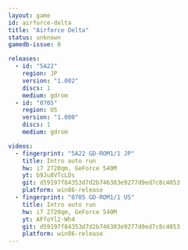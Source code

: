 ```yaml
---
layout: game
id: airforce-delta
title: "Airforce Delta"
status: unknown
gamedb-issue: 0

releases:
  - id: "5A22"
    region: JP
    version: "1.002"
    discs: 1
    medium: gdrom
  - id: "0705"
    region: US
    version: "1.000"
    discs: 1
    medium: gdrom

videos:
  - fingerprint: "5A22 GD-ROM1/1 JP"
    title: Intro auto run
    hw: i7 2720qm, GeForce 540M
    yt: b9Ju8VTcLDs
    git: d59197f84353d7d2b746383e9277d9ed7c8c4053
    platform: win86-release
  - fingerprint: "0705 GD-ROM1/1 US"
    title: Intro auto run
    hw: i7 2720qm, GeForce 540M
    yt: AFfoYl2-Wh4
    git: d59197f84353d7d2b746383e9277d9ed7c8c4053
    platform: win86-release
---
```

